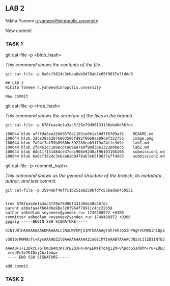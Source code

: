 ## LAB 2
Nikita Yaneev n.yaneev@innopolis.unversity

New commit

### TASK 1

git cat-file -p <blob_hash> 

*This command shows the contents of the file.* 

``` 
git cat-file -p 6a0cf3824c3ebaa6ab9478ab7e65f9637e7fddd3
```
```
## LAB 2
Nikita Yaneev n.yaneev@innopolis.unversity

New commit
```

git cat-file -p <tree_hash>

*This command shows the structure of the files in the branch.*

```
git cat-file -p 678feae4e1a3ac5f29e79d96f33138eb48d56fdc
```

```
100644 blob af7fda8ea32b60578a1103ce061a50d7f6f09a35    README.md
100644 blob 3dce38ab2076903506fd82f0668aa89cef32275b    image.png
100644 blob 7a94f7af59b8968be392288ea03179a24ffc9d9e    lab1.md
100644 blob 2f8463cc188ec6ca69ae7a0f98d38e132280becb    lab2.md
100644 blob 6db11f151d8dce37cdc908e92d0af9610319b198    submission1.md
100644 blob 6a0cf3824c3ebaa6ab9478ab7e65f9637e7fddd3    submission2.md

```

git cat-file -p <commit_hash>

*This command shows us the general structure of the branch, its metadata , author, and last commit.*


```
git cat-file -p 3594ebf40ffc1b251a8259bfdfc536eda6459551
```

```

tree 678feae4e1a3ac5f29e79d96f33138eb48d56fdc
parent ab0afaa4fb04d0a9be328f964f78911c4cc22b58
author adbedlam <nyaneev@yandex.ru> 1749488972 +0300
committer adbedlam <nyaneev@yandex.ru> 1749488972 +0300
gpgsig -----BEGIN SSH SIGNATURE-----
 U1NIU0lHAAAAAQAAADMAAAALc3NoLWVkMjU1MTkAAAAgYGh7eh3bGznPAgFVCM0GiniQpZ
 v5OI0/PWM8sTc+AysAAAADZ2l0AAAAAAAAAAZzaGE1MTIAAABTAAAAC3NzaC1lZDI1NTE5
 AAAAQF1+I2pkcC76T0m3B4m3AYJPBZQJFo+9nEEWsk7oAgIZM+vhpocG5sd8hh+r0+EdBJ
 vredPc3eTKIDnjCAz1eAw=
 -----END SSH SIGNATURE-----

add commit

```

### TASK 2


